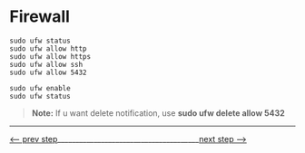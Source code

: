 # Firewall

```commandline
sudo ufw status
sudo ufw allow http
sudo ufw allow https
sudo ufw allow ssh
sudo ufw allow 5432

sudo ufw enable
sudo ufw status
```

> __Note:__  If u want delete notification, use **sudo ufw delete allow 5432**

___
[<-- prev step](NGINX_README.md)_______________________________________[next step -->](SSL_README.md)